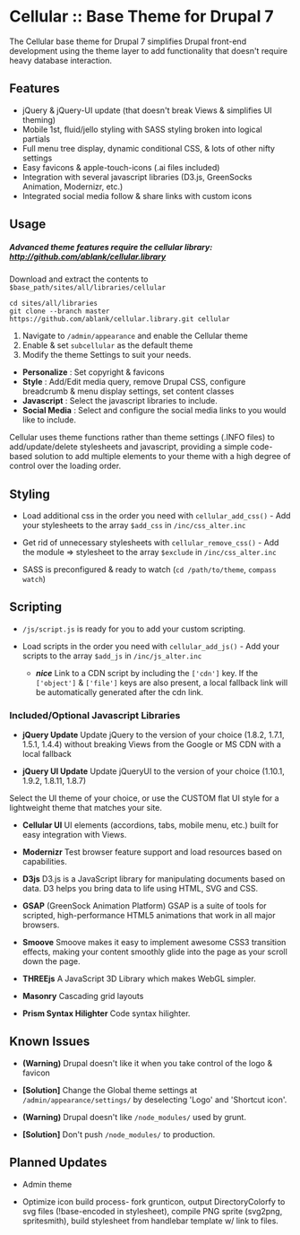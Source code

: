 # Cellular :: Base Theme for Drupal 7

The Cellular base theme for Drupal 7 simplifies Drupal front-end development using the theme layer to add functionality that doesn't require heavy database interaction.

## Features

* jQuery & jQuery-UI update (that doesn't break Views & simplifies UI theming)
* Mobile 1st, fluid/jello styling with SASS styling broken into logical partials
* Full menu tree display, dynamic conditional CSS, & lots of other nifty settings
* Easy favicons & apple-touch-icons (.ai files included)
* Integration with several javascript libraries (D3.js, GreenSocks Animation, Modernizr, etc.)
* Integrated social media follow & share links with custom icons

## Usage

##### Advanced theme features require the cellular library: http://github.com/ablank/cellular.library

Download and extract the contents to `$base_path/sites/all/libraries/cellular`
```
cd sites/all/libraries
git clone --branch master https://github.com/ablank/cellular.library.git cellular
```

1. Navigate to `/admin/appearance` and enable the Cellular theme
2. Enable & set `subcellular` as the default theme
3. Modify the theme Settings to suit your needs.
  * __Personalize__ : Set copyright & favicons
  * __Style__ : Add/Edit media query, remove Drupal CSS, configure breadcrumb & menu display settings, set content classes
  * __Javascript__ : Select the javascript libraries to include.
  * __Social Media__ : Select and configure the social media links to you would like to include.
  
Cellular uses theme functions rather than theme settings (.INFO files) to add/update/delete stylesheets and javascript, providing a simple code-based solution to add multiple elements to your theme with a high degree of control over the loading order.

## Styling

* Load additional css in the order you need with `cellular_add_css()` - Add your stylesheets to the array `$add_css` in `/inc/css_alter.inc`

* Get rid of unnecessary stylesheets with `cellular_remove_css()` - Add the module => stylesheet to the array `$exclude` in `/inc/css_alter.inc` 

* SASS is preconfigured & ready to watch (`cd /path/to/theme`, `compass watch`)

## Scripting

* `/js/script.js` is ready for you to add your custom scripting.

* Load scripts in the order you need with `cellular_add_js()` - Add your scripts to the array `$add_js` in `/inc/js_alter.inc`
  * ***nice*** Link to a CDN script by including the `['cdn']` key. If the `['object']` & `['file']` keys are also present, a local fallback link will be automatically generated after the cdn link.

### Included/Optional Javascript Libraries

* __jQuery Update__
Update jQuery to the version of your choice (1.8.2, 1.7.1, 1.5.1, 1.4.4) without breaking Views from the Google or MS CDN with a local fallback 

* __jQuery UI Update__
Update jQueryUI to the version of your choice (1.10.1, 1.9.2, 1.8.11, 1.8.7)

Select the UI theme of your choice, or use the CUSTOM flat UI style for a lightweight theme that matches your site.

* __Cellular UI__
UI elements (accordions, tabs, mobile menu, etc.) built for easy integration with Views.

* __Modernizr__
Test browser feature support and load resources based on capabilities.

* __D3js__
D3.js is a JavaScript library for manipulating documents based on data. D3 helps you bring data to life using HTML, SVG and CSS.

* __GSAP__ (GreenSock Animation Platform)
GSAP is a suite of tools for scripted, high-performance HTML5 animations that work in all major browsers.

* __Smoove__
Smoove makes it easy to implement awesome CSS3 transition effects, making your content smoothly glide into the page as your scroll down the page.

* __THREEjs__
A JavaScript 3D Library which makes WebGL simpler.

* __Masonry__
Cascading grid layouts

* __Prism Syntax Hilighter__
Code syntax hilighter.

## Known Issues

* __(Warning)__ Drupal doesn't like it when you take control of the logo & favicon 
 
* __[Solution]__ Change the Global theme settings at `/admin/appearance/settings/` by deselecting 'Logo' and 'Shortcut icon'.

* __(Warning)__ Drupal doesn't like `/node_modules/` used by grunt. 

* __[Solution]__ Don't push `/node_modules/` to production. 


## Planned Updates

* Admin theme

* Optimize icon build process- fork grunticon, output DirectoryColorfy to svg files (!base-encoded in stylesheet), compile PNG sprite (svg2png, spritesmith), build stylesheet from handlebar template w/ link to files.